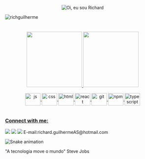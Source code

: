 <p align="center">
  <img src="https://github.com/RichGuilherme/RichGuilherme/blob/main/assets/ezgif.com-gif-maker.gif" alt="Oi, eu sou Richard">
</p>

<p align="left"> <img src="https://komarev.com/ghpvc/?username=richguilherme&label=Profile%20views&color=0e75b6&style=flat" alt="richguilherme" /> </p>

#

<div align="center">
  <a href="https://github.com/RichGuilherme">
  <img height="180em" src="https://github-readme-stats.vercel.app/api?username=RichGuilherme&show_icons=true&theme=radical&include_all_commits=true&count_private=true"/>
  <img height="180em" src="https://github-readme-stats.vercel.app/api/top-langs/?username=RichGuilherme&layout=compact&langs_count=7&theme=radical"/>
</div>
<div align="center" style="display: inline_block"><br> 
<img align="center" alt="js" height="40" width="50"src="https://cdn.jsdelivr.net/gh/devicons/devicon/icons/javascript/javascript-original.svg" />
<img align="center" alt="css" height="40" width="50"src="https://cdn.jsdelivr.net/gh/devicons/devicon/icons/css3/css3-original-wordmark.svg" />  
<img align="center" alt="html" height="40" width="50"src="https://cdn.jsdelivr.net/gh/devicons/devicon/icons/html5/html5-original-wordmark.svg" />
<img align="center" alt="react" height="40" width="50"src="https://cdn.jsdelivr.net/gh/devicons/devicon/icons/react/react-original.svg" />
<img align="center" alt="git" height="40" width="50"src="https://cdn.jsdelivr.net/gh/devicons/devicon/icons/git/git-original.svg" />
<img align="center" alt="npm" height="40" width="50 src="https://cdn.jsdelivr.net/gh/devicons/devicon/icons/npm/npm-original-wordmark.svg" />
<img align="center" alt="typescript" height="40" width="50 src="https://cdn.jsdelivr.net/gh/devicons/devicon/icons/typescript/typescript-original.svg" />
</div>
  
#          
<div>            
<h3 align="left">Connect with me:</h3>
<a href="https://www.instagram.com/richard_guilh/"target="_blank"><img src="https://img.shields.io/badge/-Instagram-%23E4405F?style=for-the-badge&logo=instagram&logoColor=white" target="_blank"></a>
<a href="https://www.linkedin.com/in/richard-guilherme-396886228/" target="_blank"><img src="https://img.shields.io/badge/-LinkedIn-%230077B5?style=for-the-badge&logo=linkedin&logoColor=white" target="_blank"></a> 
<a href="https://www.udemy.com/user/richard-guilherme-afonso-silva/" target="_blank"><img src="https://img.shields.io/badge/Udemy-EC5252?style=for-the-badge&logo=Udemy&logoColor=white" targe="_blank"></a>
<a>E-mail:richard.guilhermeAS@hotmail.com</a>

![Snake animation](https://github.com/RichGuilherme/RichGuilherme/blob/output/github-contribution-grid-snake.svg)
</div>
"A tecnologia move o mundo" Steve Jobs 

